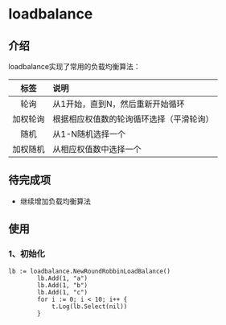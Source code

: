 # loadbalance

## 介绍

loadbalance实现了常用的负载均衡算法：


 标签 | 说明
:---: | :---
轮询 | 从1开始，直到N，然后重新开始循环
加权轮询 | 根据相应权值数的轮询循环选择（平滑轮询）
随机 | 从1-N随机选择一个
加权随机 | 从相应权值数中选择一个

## 待完成项

* 继续增加负载均衡算法

## 使用


### 1、初始化
```cassandraql
lb := loadbalance.NewRoundRobbinLoadBalance()
		lb.Add(1, "a")
		lb.Add(1, "b")
		lb.Add(1, "c")
		for i := 0; i < 10; i++ {
			t.Log(lb.Select(nil))
		}
```